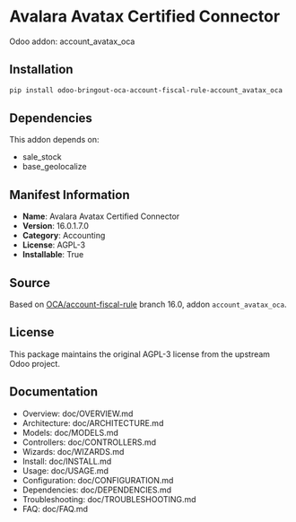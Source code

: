 # Avalara Avatax Certified Connector

Odoo addon: account_avatax_oca

## Installation

```bash
pip install odoo-bringout-oca-account-fiscal-rule-account_avatax_oca
```

## Dependencies

This addon depends on:
- sale_stock
- base_geolocalize

## Manifest Information

- **Name**: Avalara Avatax Certified Connector
- **Version**: 16.0.1.7.0
- **Category**: Accounting
- **License**: AGPL-3
- **Installable**: True

## Source

Based on [OCA/account-fiscal-rule](https://github.com/OCA/account-fiscal-rule) branch 16.0, addon `account_avatax_oca`.

## License

This package maintains the original AGPL-3 license from the upstream Odoo project.

## Documentation

- Overview: doc/OVERVIEW.md
- Architecture: doc/ARCHITECTURE.md
- Models: doc/MODELS.md
- Controllers: doc/CONTROLLERS.md
- Wizards: doc/WIZARDS.md
- Install: doc/INSTALL.md
- Usage: doc/USAGE.md
- Configuration: doc/CONFIGURATION.md
- Dependencies: doc/DEPENDENCIES.md
- Troubleshooting: doc/TROUBLESHOOTING.md
- FAQ: doc/FAQ.md
